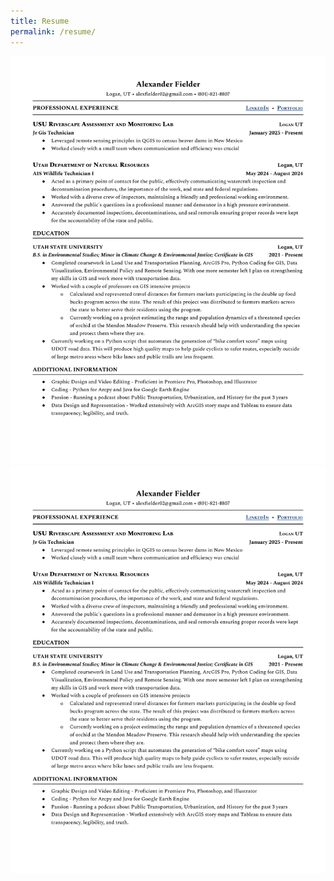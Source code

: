 ```yaml
---
title: Resume
permalink: /resume/
---
```

![Alt text](/assets/_pdf/ONE-PAGE-RESUME.png/)
![Alt text](/assets/_pdf/one_page_resume.pdf/)

